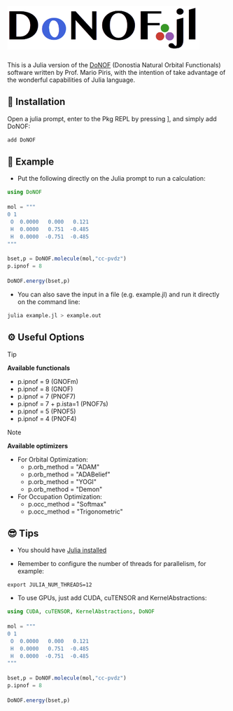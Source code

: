 # <img src="https://github.com/felipelewyee/DoNOF.jl/blob/master/DoNOFjl.png" height=100>

This is a Julia version of the [DoNOF](https://github.com/DoNOF/DoNOFsw/) (Donostia Natural Orbital Functionals) software written by Prof. Mario Piris, with the intention of take advantage of the wonderful capabilities of Julia language.

## 🌟 Installation

Open a julia prompt, enter to the Pkg REPL by pressing ], and simply add DoNOF:
~~~julia
add DoNOF
~~~

## 🎯 Example

- Put the following directly on the Julia prompt to run a calculation:
~~~julia
using DoNOF

mol = """
0 1
 O  0.0000   0.000   0.121
 H  0.0000   0.751  -0.485
 H  0.0000  -0.751  -0.485
"""

bset,p = DoNOF.molecule(mol,"cc-pvdz")
p.ipnof = 8

DoNOF.energy(bset,p)
~~~

- You can also save the input in a file (e.g. example.jl) and run it directly on the command line:
~~~bash
julia example.jl > example.out
~~~

## ⚙️ Useful Options

> [!TIP]
> **Available functionals**
> - p.ipnof = 9 (GNOFm)
> - p.ipnof = 8 (GNOF)
> - p.ipnof = 7 (PNOF7)
> - p.ipnof = 7 + p.ista=1 (PNOF7s)
> - p.ipnof = 5 (PNOF5)
> - p.ipnof = 4 (PNOF4)

> [!NOTE]
> **Available optimizers**
> - For Orbital Optimization:
>   - p.orb_method = "ADAM"
>   - p.orb_method = "ADABelief"
>   - p.orb_method = "YOGI"
>   - p.orb_method = "Demon"
> - For Occupation Optimization:
>   - p.occ_method = "Softmax"
>   - p.occ_method = "Trigonometric"

## 😎 Tips

- You should have [Julia installed](https://julialang.org/downloads)

- Remember to configure the number of threads for parallelism, for example:
~~~
export JULIA_NUM_THREADS=12
~~~

- To use GPUs, just add CUDA, cuTENSOR and KernelAbstractions:
~~~julia
using CUDA, cuTENSOR, KernelAbstractions, DoNOF

mol = """
0 1
 O  0.0000   0.000   0.121
 H  0.0000   0.751  -0.485
 H  0.0000  -0.751  -0.485
"""

bset,p = DoNOF.molecule(mol,"cc-pvdz")
p.ipnof = 8

DoNOF.energy(bset,p)
~~~

